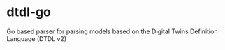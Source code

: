 # dtdl-go
Go based parser for parsing models based on the Digital Twins Definition Language (DTDL v2)

